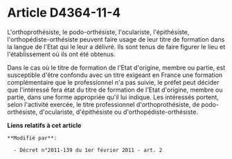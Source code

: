 # Article D4364-11-4

L'orthoprothésiste, le podo-orthésiste, l'oculariste, l'épithésiste, l'orthopédiste-orthésiste peuvent faire usage de leur
titre de formation dans la langue de l'Etat qui le leur a délivré. Ils sont tenus de faire figurer le lieu et l'établissement
où ils ont été obtenus.

Dans le cas où le titre de formation de l'Etat d'origine, membre ou partie, est susceptible d'être confondu avec un titre
exigeant en France une formation complémentaire que le professionnel n'a pas suivie, le préfet peut décider que l'intéressé
fera état du titre de formation de l'Etat d'origine, membre ou partie, dans une forme appropriée qu'il lui indique. Les
intéressés portent, selon l'activité exercée, le titre professionnel d'orthoprothésiste, de podo-orthésiste, d'oculariste,
d'épithésiste ou d'orthopédiste-orthésiste.

**Liens relatifs à cet article**

	**Modifié par**:

	  - Décret n°2011-139 du 1er février 2011 - art. 2
